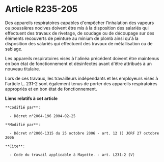 # Article R235-205

Des appareils respiratoires capables d'empêcher l'inhalation des vapeurs ou poussières nocives doivent être mis à la
disposition des salariés qui effectuent des travaux de rivetage, de soudage ou de découpage sur des éléments recouverts de
peinture au minium de plomb ainsi qu'à la disposition des salariés qui effectuent des travaux de métallisation ou de
sablage. 

Les appareils respiratoires visés à l'alinéa précédent doivent être maintenus en bon état de fonctionnement et désinfectés
avant d'être attribués à un nouveau titulaire. 

Lors de ces travaux, les travailleurs indépendants et les employeurs visés à l'article L. 231-2 sont également tenus de
porter des appareils respiratoires appropriés et en bon état de fonctionnement.

**Liens relatifs à cet article**

	**Codifié par**:

	  - Décret n°2004-196 2004-02-25

	**Modifié par**:

	  - Décret n°2006-1315 du 25 octobre 2006 - art. 12 () JORF 27 octobre 2006

	**Cite**:

	  - Code du travail applicable à Mayotte. - art. L231-2 (V)
